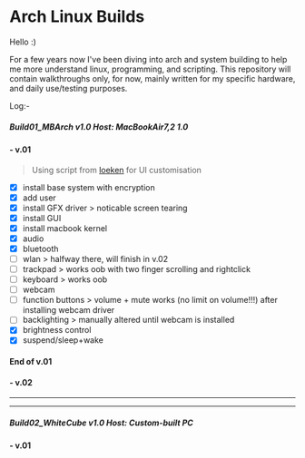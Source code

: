 # Arch Linux Builds

Hello :)

For a few years now I've been diving into arch and system building to help me more understand linux, programming, and scripting.
This repository will contain walkthroughs only, for now, mainly written for my specific hardware, and daily use/testing purposes.

Log:-

##### Build01_MBArch    v1.0          Host: MacBookAir7,2 1.0
#### - v.01   
> Using script from [loeken](https://github.com/loeken) for UI customisation
  - [x] install base system with encryption
  - [x] add user
  - [x] install GFX driver  > noticable screen tearing
  - [x] install GUI
  - [x] install macbook kernel
  - [x] audio
  - [x] bluetooth
  - [ ] wlan                > halfway there, will finish in v.02
  - [ ] trackpad            > works oob with two finger scrolling and rightclick
  - [ ] keyboard            > works oob
  - [ ] webcam            
  - [ ] function buttons    > volume + mute works (no limit on volume!!!) after installing webcam driver
  - [ ] backlighting        > manually altered until webcam is installed
  - [x] brightness control
  - [x] suspend/sleep+wake
 #### End of v.01
 #### - v.02
---------------------------


---------------------------

##### Build02_WhiteCube v1.0           Host: Custom-built PC
#### - v.01

